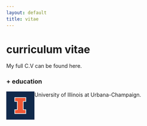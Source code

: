 ```yaml
---
layout: default
title: vitae
---
```


# curriculum vitae

My full C.V can be found here.

### + education

<img src="assets/img/blocki_75.png" align="left" /><p>University of Illinois at Urbana-Champaign.</p>

